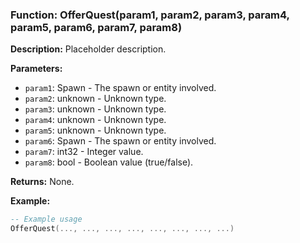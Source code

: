### Function: OfferQuest(param1, param2, param3, param4, param5, param6, param7, param8)

**Description:**
Placeholder description.

**Parameters:**
- `param1`: Spawn - The spawn or entity involved.
- `param2`: unknown - Unknown type.
- `param3`: unknown - Unknown type.
- `param4`: unknown - Unknown type.
- `param5`: unknown - Unknown type.
- `param6`: Spawn - The spawn or entity involved.
- `param7`: int32 - Integer value.
- `param8`: bool - Boolean value (true/false).

**Returns:** None.

**Example:**

```lua
-- Example usage
OfferQuest(..., ..., ..., ..., ..., ..., ..., ...)
```
